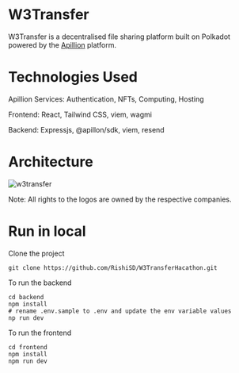 # W3Transfer

W3Transfer is a decentralised file sharing platform built on Polkadot powered by the [Apillion](https://apillon.io/) platform.


# Technologies Used

Apillion Services: Authentication, NFTs, Computing, Hosting

Frontend: React, Tailwind CSS, viem, wagmi

Backend: Expressjs, @apillon/sdk, viem, resend

# Architecture
![w3transfer](https://github.com/RishiSD/W3TransferHacathon/assets/14894488/747e7e07-3835-4563-8287-417d931f7d80)

Note: All rights to the logos are owned by the respective companies.

# Run in local

Clone the project

```
git clone https://github.com/RishiSD/W3TransferHacathon.git
```

To run the backend

```
cd backend
npm install
# rename .env.sample to .env and update the env variable values
np run dev
```

To run the frontend
```
cd frontend
npm install
npm run dev
```

